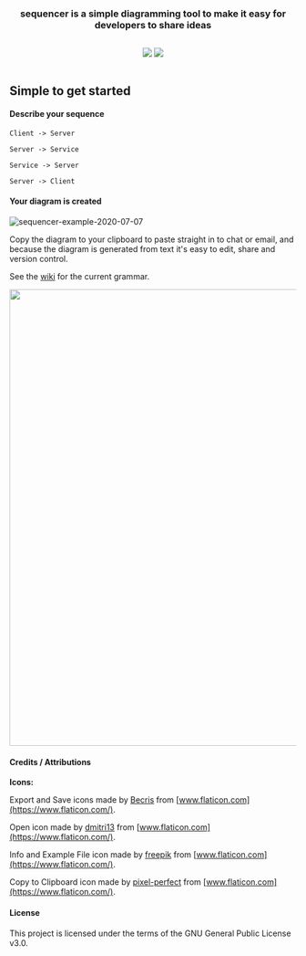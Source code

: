 <div align="center" style="display: flex; flex-direction: column;">
  <h3>sequencer is a simple diagramming tool to make it easy for developers to share ideas</h3>
  <p>
      <img src="https://github.com/rsouth/sequencer/workflows/Java%20CI%20with%20Maven/badge.svg?branch=develop">
      <img src="https://github.com/rsouth/sequencer/workflows/Maven%20Package/badge.svg">
  </p>
</div>

## Simple to get started

#### Describe your sequence
`Client -> Server`

`Server -> Service`

`Service -> Server`

`Server -> Client`

#### Your diagram is created

<img src="https://i.ibb.co/tBvRy40/sequencer-example-2020-07-07.png" alt="sequencer-example-2020-07-07" border="0">

Copy the diagram to your clipboard to paste straight in to chat or email, and because the diagram is generated from text it's easy to edit, share and version control.

See the [wiki](https://github.com/rsouth/sequencer/wiki) for the current grammar.

<img src="http://g.recordit.co/Ol7pXDzJRt.gif" width="800">

#### Credits / Attributions

**Icons:**

Export and Save icons made by [Becris](https://www.flaticon.com/authors/becris) from [www.flaticon.com](https://www.flaticon.com/).

Open icon made by [dmitri13](https://www.flaticon.com/authors/dmitri13) from [www.flaticon.com](https://www.flaticon.com/).

Info and Example File icon made by [freepik](https://www.flaticon.com/authors/freepik) from [www.flaticon.com](https://www.flaticon.com/).
 
Copy to Clipboard icon made by [pixel-perfect](https://www.flaticon.com/authors/pixel-perfect) from [www.flaticon.com](https://www.flaticon.com/).

#### License

This project is licensed under the terms of the GNU General Public License v3.0.

